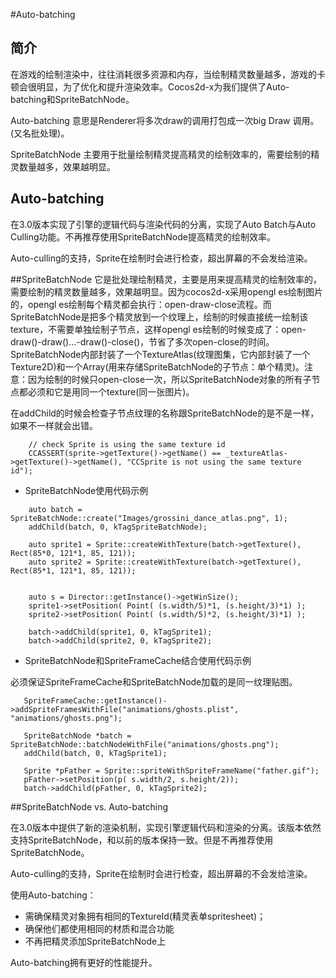 #Auto-batching

## 简介
在游戏的绘制渲染中，往往消耗很多资源和内存，当绘制精灵数量越多，游戏的卡顿会很明显，为了优化和提升渲染效率。Cocos2d-x为我们提供了Auto-batching和SpriteBatchNode。

Auto-batching 意思是Renderer将多次draw的调用打包成一次big Draw 调用。(又名批处理)。

SpriteBatchNode 主要用于批量绘制精灵提高精灵的绘制效率的，需要绘制的精灵数量越多，效果越明显。

## Auto-batching
在3.0版本实现了引擎的逻辑代码与渲染代码的分离，实现了Auto Batch与Auto Culling功能。不再推荐使用SpriteBatchNode提高精灵的绘制效率。

Auto-culling的支持，Sprite在绘制时会进行检查，超出屏幕的不会发给渲染。

##SpriteBatchNode
它是批处理绘制精灵，主要是用来提高精灵的绘制效率的，需要绘制的精灵数量越多，效果越明显。因为cocos2d-x采用opengl es绘制图片的，opengl es绘制每个精灵都会执行：open-draw-close流程。而SpriteBatchNode是把多个精灵放到一个纹理上，绘制的时候直接统一绘制该texture，不需要单独绘制子节点，这样opengl es绘制的时候变成了：open-draw()-draw()…-draw()-close()，节省了多次open-close的时间。SpriteBatchNode内部封装了一个TextureAtlas(纹理图集，它内部封装了一个Texture2D)和一个Array(用来存储SpriteBatchNode的子节点：单个精灵)。注意：因为绘制的时候只open-close一次，所以SpriteBatchNode对象的所有子节点都必须和它是用同一个texture(同一张图片)。

在addChild的时候会检查子节点纹理的名称跟SpriteBatchNode的是不是一样，如果不一样就会出错。

```
    // check Sprite is using the same texture id
    CCASSERT(sprite->getTexture()->getName() == _textureAtlas->getTexture()->getName(), "CCSprite is not using the same texture id");
```

* SpriteBatchNode使用代码示例

```
    auto batch = SpriteBatchNode::create("Images/grossini_dance_atlas.png", 1);
    addChild(batch, 0, kTagSpriteBatchNode);        
    
    auto sprite1 = Sprite::createWithTexture(batch->getTexture(), Rect(85*0, 121*1, 85, 121));
    auto sprite2 = Sprite::createWithTexture(batch->getTexture(), Rect(85*1, 121*1, 85, 121));

       
    auto s = Director::getInstance()->getWinSize();
    sprite1->setPosition( Point( (s.width/5)*1, (s.height/3)*1) );
    sprite2->setPosition( Point( (s.width/5)*2, (s.height/3)*1) );
    
    batch->addChild(sprite1, 0, kTagSprite1);
    batch->addChild(sprite2, 0, kTagSprite2);
```

* SpriteBatchNode和SpriteFrameCache结合使用代码示例

必须保证SpriteFrameCache和SpriteBatchNode加载的是同一纹理贴图。

```
   SpriteFrameCache::getInstance()->addSpriteFramesWithFile("animations/ghosts.plist", "animations/ghosts.png"); 
  
   SpriteBatchNode *batch = SpriteBatchNode::batchNodeWithFile("animations/ghosts.png"); 
   addChild(batch, 0, kTagSprite1); 
  
   Sprite *pFather = Sprite::spriteWithSpriteFrameName("father.gif"); 
   pFather->setPosition(p( s.width/2, s.height/2)); 
   batch->addChild(pFather, 0, kTagSprite2); 
```
##SpriteBatchNode vs. Auto-batching

在3.0版本中提供了新的渲染机制，实现引擎逻辑代码和渲染的分离。该版本依然支持SpriteBatchNode，和以前的版本保持一致。但是不再推荐使用SpriteBatchNode。

Auto-culling的支持，Sprite在绘制时会进行检查，超出屏幕的不会发给渲染。

使用Auto-batching：

* 需确保精灵对象拥有相同的TextureId(精灵表单spritesheet)；
* 确保他们都使用相同的材质和混合功能
* 不再把精灵添加SpriteBatchNode上

Auto-batching拥有更好的性能提升。